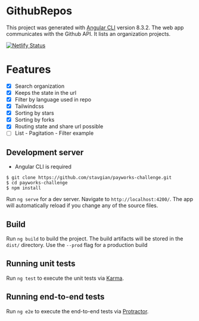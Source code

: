 # GithubRepos

This project was generated with [Angular CLI](https://github.com/angular/angular-cli) version 8.3.2. The web app communicates with the Github API. It lists an organization projects. 

[![Netlify Status](https://api.netlify.com/api/v1/badges/941f6ed7-16b4-45f5-85a6-e756a2d29a4b/deploy-status)](https://app.netlify.com/sites/stavgian-github-search/deploys)

# Features
- [x] Search organization
- [x] Keeps the state in the url
- [x] Filter by language used in repo
- [x] Tailwindcss
- [x] Sorting by stars
- [x] Sorting by forks
- [X] Routing state and share url possible
- [ ] List - Pagitation - Filter example

## Development server
- Angular CLI is required
```
$ git clone https://github.com/stavgian/payworks-challenge.git  
$ cd payworks-challenge
$ npm install
```

Run `ng serve` for a dev server. Navigate to `http://localhost:4200/`. The app will automatically reload if you change any of the source files.

## Build

Run `ng build` to build the project. The build artifacts will be stored in the `dist/` directory. Use the `--prod` flag for a production build

## Running unit tests

Run `ng test` to execute the unit tests via [Karma](https://karma-runner.github.io).

## Running end-to-end tests

Run `ng e2e` to execute the end-to-end tests via [Protractor](http://www.protractortest.org/).
